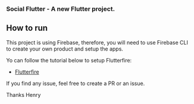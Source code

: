 ### Social Flutter - A new Flutter project.

## How to run

This project is using Firebase, therefore, you will need to use Firebase CLI to create your own product and setup the apps.

Yo can follow the tutorial below to setup Flutterfire:

- [Flutterfire](https://firebase.google.com/docs/flutter/setup?platform=ios#available-plugins)

If you find any issue, feel free to create a PR or an issue.

Thanks
Henry
